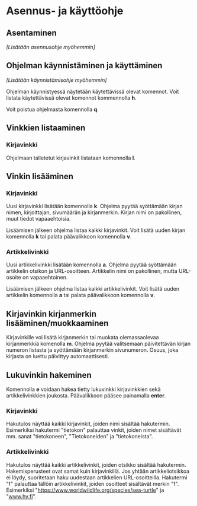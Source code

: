 # Asennus- ja käyttöohje

## Asentaminen

*[Lisätään asennusohje myöhemmin]*

## Ohjelman käynnistäminen ja käyttäminen

*[Lisätään käynnistämisohje myöhemmin]*

Ohjelman käynnistyessä näytetään käytettävissä olevat komennot. Voit listata käytettävissä olevat komennot kommennolla __h__.

Voit poistua ohjelmasta komennolla __q__.

## Vinkkien listaaminen

### Kirjavinkki

Ohjelmaan talletetut kirjavinkit listataan komennolla __l__.


## Vinkin lisääminen

### Kirjavinkki

Uusi kirjavinkki lisätään komennolla __k__. Ohjelma pyytää syöttämään kirjan nimen, kirjoittajan, sivumäärän ja kirjanmerkin. Kirjan nimi on pakollinen, muut tiedot vapaaehtoisia.

Lisäämisen jälkeen ohjelma listaa kaikki kirjavinkit. Voit lisätä uuden kirjan komennolla __k__ tai palata päävalikkoon komennolla __v__.


### Artikkelivinkki 

Uusi artikkelivinkki lisätään komennolla __a__. Ohjelma pyytää syöttämään artikkelin otsikon ja URL-osoitteen. Artikkelin nimi on pakollinen, mutta URL-osoite on vapaaehtoinen.

Lisäämisen jälkeen ohjelma listaa kaikki artikkelivinkit. Voit lisätä uuden artikkelin komennolla __a__ tai palata päävalikkoon komennolla __v__.


## Kirjavinkin kirjanmerkin lisääminen/muokkaaminen

Kirjavinkille voi lisätä kirjanmerkin tai muokata olemassaolevaa kirjanmerkkiä komenolla __m__. Ohjelma pyytää valitsemaan päivitettävän kirjan numeron listasta ja syöttämään kirjanmerkin sivunumeron. Osuus, joka kirjasta on luettu päivittyy automaattisesti.


## Lukuvinkin hakeminen

Komennolla __e__ voidaan hakea tietty lukuvinkki kirjavinkkien sekä artikkelivinkkien joukosta. Päävalikkoon pääsee painamalla __enter__.

### Kirjavinkki

Hakutulos näyttää kaikki kirjavinkit, joiden nimi sisältää hakutermin. Esimerkiksi hakutermi "tietokon" palauttaa vinkit, joiden nimet sisältävät mm. sanat "tietokoneen", "Tietokoneiden" ja "tietokoneista". 

### Artikkelivinkki

Hakutulos näyttää kaikki artikkelivinkit, joiden otsikko sisältää hakutermin. Hakemisperusteet ovat samat kuin kirjavinkillä. Jos yhtään artikkeliotsikkoa ei löydy, suoritetaan haku uudestaan artikkelien URL-osoitteilla. Hakutermi "f" palauttaa tällöin artikkelivinkit, joiden osoitteet sisältävät merkin "f". Esimerkiksi "https://www.worldwildlife.org/species/sea-turtle" ja "www.hy.fi".

